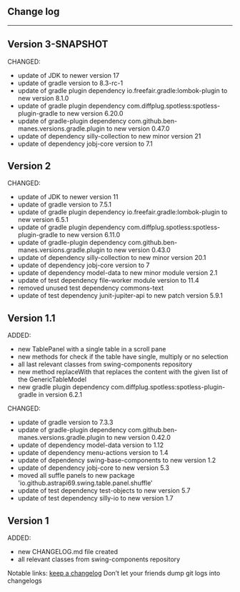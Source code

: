 ## Change log
----------------------

Version 3-SNAPSHOT
-------------

CHANGED:

- update of JDK to newer version 17
- update of gradle version to 8.3-rc-1
- update of gradle plugin dependency io.freefair.gradle:lombok-plugin to new version 8.1.0
- update of gradle plugin dependency com.diffplug.spotless:spotless-plugin-gradle to new version 6.20.0
- update of gradle-plugin dependency com.github.ben-manes.versions.gradle.plugin to new version 0.47.0
- update of dependency silly-collection to new minor version 21
- update of dependency jobj-core version to 7.1

Version 2
-------------

CHANGED:

- update of JDK to newer version 11
- update of gradle version to 7.5.1
- update of gradle plugin dependency io.freefair.gradle:lombok-plugin to new version 6.5.1
- update of gradle plugin dependency com.diffplug.spotless:spotless-plugin-gradle to new version 6.11.0
- update of gradle-plugin dependency com.github.ben-manes.versions.gradle.plugin to new version 0.43.0
- update of dependency silly-collection to new minor version 20.1
- update of dependency jobj-core version to 7
- update of dependency model-data to new minor module version 2.1
- update of test dependency file-worker module version to 11.4
- removed unused test dependency commons-text
- update of test dependency junit-jupiter-api to new patch version 5.9.1

Version 1.1
-------------

ADDED:

- new TablePanel with a single table in a scroll pane
- new methods for check if the table have single, multiply or no selection
- all last relevant classes from swing-components repository
- new method replaceWith that replaces the content with the given list of the GenericTableModel
- new gradle plugin dependency com.diffplug.spotless:spotless-plugin-gradle in version 6.2.1

CHANGED:

- update of gradle version to 7.3.3
- update of gradle-plugin dependency com.github.ben-manes.versions.gradle.plugin to new version 0.42.0
- update of dependency model-data version to 1.12
- update of dependency menu-actions version to 1.4
- update of dependency swing-base-components to new version 1.2
- update of dependency jobj-core to new version 5.3
- moved all suffle panels to new package 'io.github.astrapi69.swing.table.panel.shuffle'
- update of test dependency test-objects to new version 5.7
- update of test dependency silly-io to new version 1.7

Version 1
-------------

ADDED:

- new CHANGELOG.md file created
- all relevant classes from swing-components repository

Notable links:
[keep a changelog](http://keepachangelog.com/en/1.0.0/) Don’t let your friends dump git logs into changelogs
